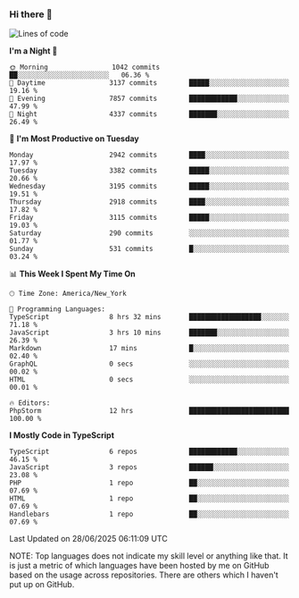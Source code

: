 ### Hi there 👋

<!--
**LynxJinxxy/LynxJinxxy** is a ✨ _special_ ✨ repository because its `README.md` (this file) appears on your GitHub profile.

Here are some ideas to get you started:

- 🔭 I’m currently working on ...
- 🌱 I’m currently learning ...
- 👯 I’m looking to collaborate on ...
- 🤔 I’m looking for help with ...
- 💬 Ask me about ...
- 📫 How to reach me: ...
- 😄 Pronouns: ...
- ⚡ Fun fact: ...
-->

<!--START_SECTION:waka-->
![Lines of code](https://img.shields.io/badge/From%20Hello%20World%20I%27ve%20Written-24.9%20million%20lines%20of%20code-blue)

**I'm a Night 🦉** 

```text
🌞 Morning                1042 commits        ██░░░░░░░░░░░░░░░░░░░░░░░   06.36 % 
🌆 Daytime                3137 commits        █████░░░░░░░░░░░░░░░░░░░░   19.16 % 
🌃 Evening                7857 commits        ████████████░░░░░░░░░░░░░   47.99 % 
🌙 Night                  4337 commits        ███████░░░░░░░░░░░░░░░░░░   26.49 % 
```
📅 **I'm Most Productive on Tuesday** 

```text
Monday                   2942 commits        ████░░░░░░░░░░░░░░░░░░░░░   17.97 % 
Tuesday                  3382 commits        █████░░░░░░░░░░░░░░░░░░░░   20.66 % 
Wednesday                3195 commits        █████░░░░░░░░░░░░░░░░░░░░   19.51 % 
Thursday                 2918 commits        ████░░░░░░░░░░░░░░░░░░░░░   17.82 % 
Friday                   3115 commits        █████░░░░░░░░░░░░░░░░░░░░   19.03 % 
Saturday                 290 commits         ░░░░░░░░░░░░░░░░░░░░░░░░░   01.77 % 
Sunday                   531 commits         █░░░░░░░░░░░░░░░░░░░░░░░░   03.24 % 
```


📊 **This Week I Spent My Time On** 

```text
🕑︎ Time Zone: America/New_York

💬 Programming Languages: 
TypeScript               8 hrs 32 mins       ██████████████████░░░░░░░   71.18 % 
JavaScript               3 hrs 10 mins       ███████░░░░░░░░░░░░░░░░░░   26.39 % 
Markdown                 17 mins             █░░░░░░░░░░░░░░░░░░░░░░░░   02.40 % 
GraphQL                  0 secs              ░░░░░░░░░░░░░░░░░░░░░░░░░   00.02 % 
HTML                     0 secs              ░░░░░░░░░░░░░░░░░░░░░░░░░   00.01 % 

🔥 Editors: 
PhpStorm                 12 hrs              █████████████████████████   100.00 % 
```

**I Mostly Code in TypeScript** 

```text
TypeScript               6 repos             ████████████░░░░░░░░░░░░░   46.15 % 
JavaScript               3 repos             ██████░░░░░░░░░░░░░░░░░░░   23.08 % 
PHP                      1 repo              ██░░░░░░░░░░░░░░░░░░░░░░░   07.69 % 
HTML                     1 repo              ██░░░░░░░░░░░░░░░░░░░░░░░   07.69 % 
Handlebars               1 repo              ██░░░░░░░░░░░░░░░░░░░░░░░   07.69 % 
```




 Last Updated on 28/06/2025 06:11:09 UTC
<!--END_SECTION:waka-->
NOTE: Top languages does not indicate my skill level or anything like that. It is just a metric of which languages have been hosted by me on GitHub based on the usage across repositories. There are others which I haven't put up on GitHub.
